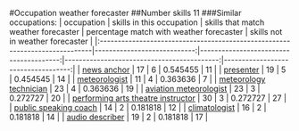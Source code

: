 #Occupation weather forecaster
##Number skills 11
###Similar occupations:
| occupation                                                                  |   skills in this occupation |   skills that match weather forecaster |   percentage match with weather forecaster |   skills not in weather forecaster |
|:----------------------------------------------------------------------------|----------------------------:|---------------------------------------:|-------------------------------------------:|-----------------------------------:|
| [news anchor](news_anchor.md)                                               |                          17 |                                      6 |                                   0.545455 |                                 11 |
| [presenter](presenter.md)                                                   |                          19 |                                      5 |                                   0.454545 |                                 14 |
| [meteorologist](meteorologist.md)                                           |                          11 |                                      4 |                                   0.363636 |                                  7 |
| [meteorology technician](meteorology_technician.md)                         |                          23 |                                      4 |                                   0.363636 |                                 19 |
| [aviation meteorologist](aviation_meteorologist.md)                         |                          23 |                                      3 |                                   0.272727 |                                 20 |
| [performing arts theatre instructor](performing_arts_theatre_instructor.md) |                          30 |                                      3 |                                   0.272727 |                                 27 |
| [public speaking coach](public_speaking_coach.md)                           |                          14 |                                      2 |                                   0.181818 |                                 12 |
| [climatologist](climatologist.md)                                           |                          16 |                                      2 |                                   0.181818 |                                 14 |
| [audio describer](audio_describer.md)                                       |                          19 |                                      2 |                                   0.181818 |                                 17 |
